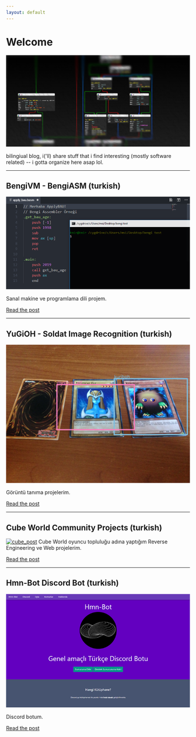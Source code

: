 ```yaml
---
layout: default
---
```


# Welcome

![banner](https://raw.githubusercontent.com/humanova/humanova.github.io/master/assets/img/back2.png)

bilingiual blog, i('ll) share stuff that i find interesting (mostly software related) -- i gotta organize here asap lol. 

---

## BengiVM - BengiASM (turkish) 
[![bengi_post](post/bengi/apply_bau_ornek.gif)](post/bengi)


Sanal makine ve programlama dili projem. 

[Read the post](post/bengi.html)

---
## YuGiOH - Soldat Image Recognition (turkish) 

[![ir_post](post/image_recognition/toplu3.JPG)](post/image_recognition)

Görüntü tanıma projelerim.

[Read the post](post/image_recognition.html)

---
## Cube World Community Projects (turkish) 

[![cube_post](post/cube/cube.gif)](post/cube)
Cube World oyuncu topluluğu adına yaptığım Reverse Engineering ve Web projelerim.

[Read the post](post/cube.html)

---
## Hmn-Bot Discord Bot (turkish) 

[![hmnbot_post](post/hmnbot/bot.png)](post/hmnbot)

Discord botum.

[Read the post](post/hmnbot.html)